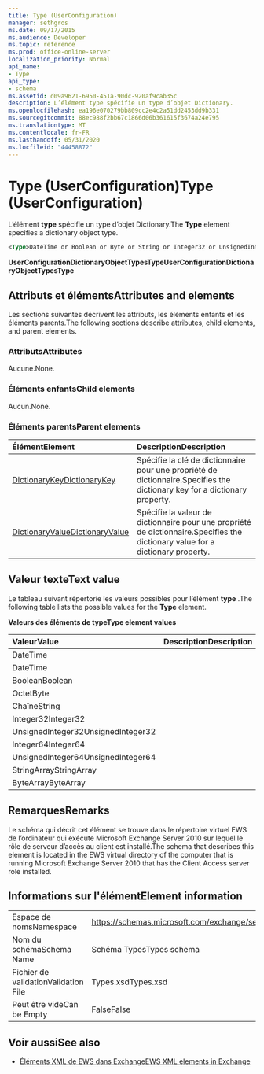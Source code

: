 ```yaml
---
title: Type (UserConfiguration)
manager: sethgros
ms.date: 09/17/2015
ms.audience: Developer
ms.topic: reference
ms.prod: office-online-server
localization_priority: Normal
api_name:
- Type
api_type:
- schema
ms.assetid: d09a9621-6950-451a-90dc-920af9cab35c
description: L’élément type spécifie un type d’objet Dictionary.
ms.openlocfilehash: ea196e070279bb809cc2e4c2a51dd2453dd9b331
ms.sourcegitcommit: 88ec988f2bb67c1866d06b361615f3674a24e795
ms.translationtype: MT
ms.contentlocale: fr-FR
ms.lasthandoff: 05/31/2020
ms.locfileid: "44458872"
---
```

# <a name="type-userconfiguration"></a><span data-ttu-id="48485-103">Type (UserConfiguration)</span><span class="sxs-lookup"><span data-stu-id="48485-103">Type (UserConfiguration)</span></span>

<span data-ttu-id="48485-104">L’élément **type** spécifie un type d’objet Dictionary.</span><span class="sxs-lookup"><span data-stu-id="48485-104">The **Type** element specifies a dictionary object type.</span></span> 
  
```xml
<Type>DateTime or Boolean or Byte or String or Integer32 or UnsignedInteger32 or Integer64 or UnsignedInteger64 or StringArray or ByteArray</Type> 
```

 <span data-ttu-id="48485-105">**UserConfigurationDictionaryObjectTypesType**</span><span class="sxs-lookup"><span data-stu-id="48485-105">**UserConfigurationDictionaryObjectTypesType**</span></span>
## <a name="attributes-and-elements"></a><span data-ttu-id="48485-106">Attributs et éléments</span><span class="sxs-lookup"><span data-stu-id="48485-106">Attributes and elements</span></span>

<span data-ttu-id="48485-107">Les sections suivantes décrivent les attributs, les éléments enfants et les éléments parents.</span><span class="sxs-lookup"><span data-stu-id="48485-107">The following sections describe attributes, child elements, and parent elements.</span></span>
  
### <a name="attributes"></a><span data-ttu-id="48485-108">Attributs</span><span class="sxs-lookup"><span data-stu-id="48485-108">Attributes</span></span>

<span data-ttu-id="48485-109">Aucune.</span><span class="sxs-lookup"><span data-stu-id="48485-109">None.</span></span>
  
### <a name="child-elements"></a><span data-ttu-id="48485-110">Éléments enfants</span><span class="sxs-lookup"><span data-stu-id="48485-110">Child elements</span></span>

<span data-ttu-id="48485-111">Aucun.</span><span class="sxs-lookup"><span data-stu-id="48485-111">None.</span></span>
  
### <a name="parent-elements"></a><span data-ttu-id="48485-112">Éléments parents</span><span class="sxs-lookup"><span data-stu-id="48485-112">Parent elements</span></span>

|<span data-ttu-id="48485-113">**Élément**</span><span class="sxs-lookup"><span data-stu-id="48485-113">**Element**</span></span>|<span data-ttu-id="48485-114">**Description**</span><span class="sxs-lookup"><span data-stu-id="48485-114">**Description**</span></span>|
|:-----|:-----|
|[<span data-ttu-id="48485-115">DictionaryKey</span><span class="sxs-lookup"><span data-stu-id="48485-115">DictionaryKey</span></span>](dictionarykey.md) <br/> |<span data-ttu-id="48485-116">Spécifie la clé de dictionnaire pour une propriété de dictionnaire.</span><span class="sxs-lookup"><span data-stu-id="48485-116">Specifies the dictionary key for a dictionary property.</span></span>  <br/> |
|[<span data-ttu-id="48485-117">DictionaryValue</span><span class="sxs-lookup"><span data-stu-id="48485-117">DictionaryValue</span></span>](dictionaryvalue.md) <br/> |<span data-ttu-id="48485-118">Spécifie la valeur de dictionnaire pour une propriété de dictionnaire.</span><span class="sxs-lookup"><span data-stu-id="48485-118">Specifies the dictionary value for a dictionary property.</span></span>  <br/> |
   
## <a name="text-value"></a><span data-ttu-id="48485-119">Valeur texte</span><span class="sxs-lookup"><span data-stu-id="48485-119">Text value</span></span>

<span data-ttu-id="48485-120">Le tableau suivant répertorie les valeurs possibles pour l’élément **type** .</span><span class="sxs-lookup"><span data-stu-id="48485-120">The following table lists the possible values for the **Type** element.</span></span> 
  
<span data-ttu-id="48485-121">**Valeurs des éléments de type**</span><span class="sxs-lookup"><span data-stu-id="48485-121">**Type element values**</span></span>

|<span data-ttu-id="48485-122">**Valeur**</span><span class="sxs-lookup"><span data-stu-id="48485-122">**Value**</span></span>|<span data-ttu-id="48485-123">**Description**</span><span class="sxs-lookup"><span data-stu-id="48485-123">**Description**</span></span>|
|:-----|:-----|
|<span data-ttu-id="48485-124">DateTime
</span><span class="sxs-lookup"><span data-stu-id="48485-124">DateTime</span></span>  <br/> ||
|<span data-ttu-id="48485-125">Boolean</span><span class="sxs-lookup"><span data-stu-id="48485-125">Boolean</span></span>  <br/> ||
|<span data-ttu-id="48485-126">Octet</span><span class="sxs-lookup"><span data-stu-id="48485-126">Byte</span></span>  <br/> ||
|<span data-ttu-id="48485-127">Chaîne</span><span class="sxs-lookup"><span data-stu-id="48485-127">String</span></span>  <br/> ||
|<span data-ttu-id="48485-128">Integer32</span><span class="sxs-lookup"><span data-stu-id="48485-128">Integer32</span></span>  <br/> ||
|<span data-ttu-id="48485-129">UnsignedInteger32</span><span class="sxs-lookup"><span data-stu-id="48485-129">UnsignedInteger32</span></span>  <br/> ||
|<span data-ttu-id="48485-130">Integer64</span><span class="sxs-lookup"><span data-stu-id="48485-130">Integer64</span></span>  <br/> ||
|<span data-ttu-id="48485-131">UnsignedInteger64</span><span class="sxs-lookup"><span data-stu-id="48485-131">UnsignedInteger64</span></span>  <br/> ||
|<span data-ttu-id="48485-132">StringArray</span><span class="sxs-lookup"><span data-stu-id="48485-132">StringArray</span></span>  <br/> ||
|<span data-ttu-id="48485-133">ByteArray</span><span class="sxs-lookup"><span data-stu-id="48485-133">ByteArray</span></span>  <br/> ||
   
## <a name="remarks"></a><span data-ttu-id="48485-134">Remarques</span><span class="sxs-lookup"><span data-stu-id="48485-134">Remarks</span></span>

<span data-ttu-id="48485-135">Le schéma qui décrit cet élément se trouve dans le répertoire virtuel EWS de l’ordinateur qui exécute Microsoft Exchange Server 2010 sur lequel le rôle de serveur d’accès au client est installé.</span><span class="sxs-lookup"><span data-stu-id="48485-135">The schema that describes this element is located in the EWS virtual directory of the computer that is running Microsoft Exchange Server 2010 that has the Client Access server role installed.</span></span>
  
## <a name="element-information"></a><span data-ttu-id="48485-136">Informations sur l'élément</span><span class="sxs-lookup"><span data-stu-id="48485-136">Element information</span></span>

|||
|:-----|:-----|
|<span data-ttu-id="48485-137">Espace de noms</span><span class="sxs-lookup"><span data-stu-id="48485-137">Namespace</span></span>  <br/> |https://schemas.microsoft.com/exchange/services/2006/types  <br/> |
|<span data-ttu-id="48485-138">Nom du schéma</span><span class="sxs-lookup"><span data-stu-id="48485-138">Schema Name</span></span>  <br/> |<span data-ttu-id="48485-139">Schéma Types</span><span class="sxs-lookup"><span data-stu-id="48485-139">Types schema</span></span>  <br/> |
|<span data-ttu-id="48485-140">Fichier de validation</span><span class="sxs-lookup"><span data-stu-id="48485-140">Validation File</span></span>  <br/> |<span data-ttu-id="48485-141">Types.xsd</span><span class="sxs-lookup"><span data-stu-id="48485-141">Types.xsd</span></span>  <br/> |
|<span data-ttu-id="48485-142">Peut être vide</span><span class="sxs-lookup"><span data-stu-id="48485-142">Can be Empty</span></span>  <br/> |<span data-ttu-id="48485-143">False</span><span class="sxs-lookup"><span data-stu-id="48485-143">False</span></span>  <br/> |
   
## <a name="see-also"></a><span data-ttu-id="48485-144">Voir aussi</span><span class="sxs-lookup"><span data-stu-id="48485-144">See also</span></span>



- [<span data-ttu-id="48485-145">Éléments XML de EWS dans Exchange</span><span class="sxs-lookup"><span data-stu-id="48485-145">EWS XML elements in Exchange</span></span>](ews-xml-elements-in-exchange.md)

